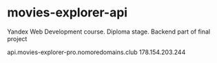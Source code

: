 # movies-explorer-api
Yandex Web Development course. Diploma stage. Backend part of final project

api.movies-explorer-pro.nomoredomains.club
178.154.203.244
